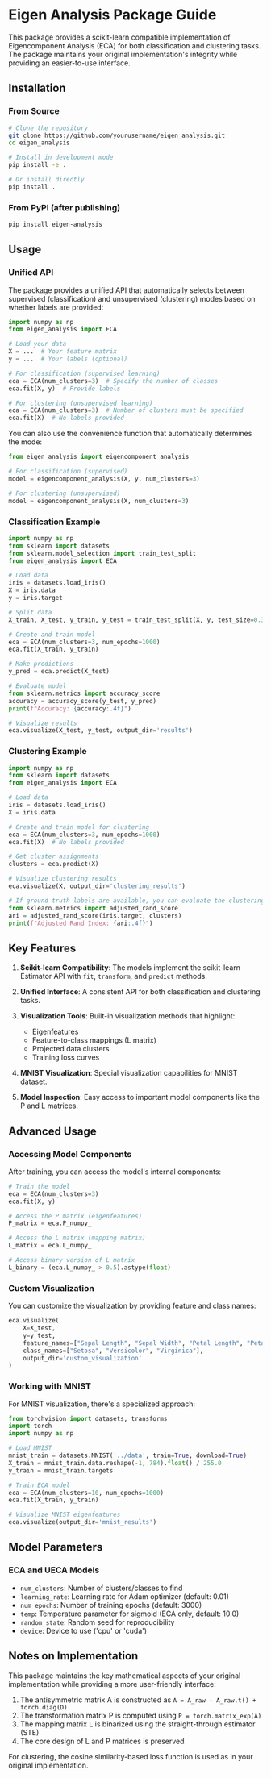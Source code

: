 # Eigen Analysis Package Guide

This package provides a scikit-learn compatible implementation of Eigencomponent Analysis (ECA) for both classification and clustering tasks. The package maintains your original implementation's integrity while providing an easier-to-use interface.

## Installation

### From Source

```bash
# Clone the repository
git clone https://github.com/yourusername/eigen_analysis.git
cd eigen_analysis

# Install in development mode
pip install -e .

# Or install directly
pip install .
```

### From PyPI (after publishing)

```bash
pip install eigen-analysis
```

## Usage

### Unified API

The package provides a unified API that automatically selects between supervised (classification) and unsupervised (clustering) modes based on whether labels are provided:

```python
import numpy as np
from eigen_analysis import ECA

# Load your data
X = ...  # Your feature matrix
y = ...  # Your labels (optional)

# For classification (supervised learning)
eca = ECA(num_clusters=3)  # Specify the number of classes
eca.fit(X, y)  # Provide labels

# For clustering (unsupervised learning)
eca = ECA(num_clusters=3)  # Number of clusters must be specified
eca.fit(X)  # No labels provided
```

You can also use the convenience function that automatically determines the mode:

```python
from eigen_analysis import eigencomponent_analysis

# For classification (supervised)
model = eigencomponent_analysis(X, y, num_clusters=3)

# For clustering (unsupervised)
model = eigencomponent_analysis(X, num_clusters=3)
```

### Classification Example

```python
import numpy as np
from sklearn import datasets
from sklearn.model_selection import train_test_split
from eigen_analysis import ECA

# Load data
iris = datasets.load_iris()
X = iris.data
y = iris.target

# Split data
X_train, X_test, y_train, y_test = train_test_split(X, y, test_size=0.3)

# Create and train model
eca = ECA(num_clusters=3, num_epochs=1000)
eca.fit(X_train, y_train)

# Make predictions
y_pred = eca.predict(X_test)

# Evaluate model
from sklearn.metrics import accuracy_score
accuracy = accuracy_score(y_test, y_pred)
print(f"Accuracy: {accuracy:.4f}")

# Visualize results
eca.visualize(X_test, y_test, output_dir='results')
```

### Clustering Example

```python
import numpy as np
from sklearn import datasets
from eigen_analysis import ECA

# Load data
iris = datasets.load_iris()
X = iris.data

# Create and train model for clustering
eca = ECA(num_clusters=3, num_epochs=1000)
eca.fit(X)  # No labels provided

# Get cluster assignments
clusters = eca.predict(X)

# Visualize clustering results
eca.visualize(X, output_dir='clustering_results')

# If ground truth labels are available, you can evaluate the clustering
from sklearn.metrics import adjusted_rand_score
ari = adjusted_rand_score(iris.target, clusters)
print(f"Adjusted Rand Index: {ari:.4f}")
```

## Key Features

1. **Scikit-learn Compatibility**: The models implement the scikit-learn Estimator API with `fit`, `transform`, and `predict` methods.

2. **Unified Interface**: A consistent API for both classification and clustering tasks.

3. **Visualization Tools**: Built-in visualization methods that highlight:
   - Eigenfeatures
   - Feature-to-class mappings (L matrix)
   - Projected data clusters
   - Training loss curves

4. **MNIST Visualization**: Special visualization capabilities for MNIST dataset.

5. **Model Inspection**: Easy access to important model components like the P and L matrices.

## Advanced Usage

### Accessing Model Components

After training, you can access the model's internal components:

```python
# Train the model
eca = ECA(num_clusters=3)
eca.fit(X, y)

# Access the P matrix (eigenfeatures)
P_matrix = eca.P_numpy_

# Access the L matrix (mapping matrix)
L_matrix = eca.L_numpy_

# Access binary version of L matrix
L_binary = (eca.L_numpy_ > 0.5).astype(float)
```

### Custom Visualization

You can customize the visualization by providing feature and class names:

```python
eca.visualize(
    X=X_test,
    y=y_test,
    feature_names=["Sepal Length", "Sepal Width", "Petal Length", "Petal Width"],
    class_names=["Setosa", "Versicolor", "Virginica"],
    output_dir='custom_visualization'
)
```

### Working with MNIST

For MNIST visualization, there's a specialized approach:

```python
from torchvision import datasets, transforms
import torch
import numpy as np

# Load MNIST
mnist_train = datasets.MNIST('../data', train=True, download=True)
X_train = mnist_train.data.reshape(-1, 784).float() / 255.0
y_train = mnist_train.targets

# Train ECA model
eca = ECA(num_clusters=10, num_epochs=1000)
eca.fit(X_train, y_train)

# Visualize MNIST eigenfeatures
eca.visualize(output_dir='mnist_results')
```

## Model Parameters

### ECA and UECA Models

- `num_clusters`: Number of clusters/classes to find
- `learning_rate`: Learning rate for Adam optimizer (default: 0.01)
- `num_epochs`: Number of training epochs (default: 3000)
- `temp`: Temperature parameter for sigmoid (ECA only, default: 10.0)
- `random_state`: Random seed for reproducibility
- `device`: Device to use ('cpu' or 'cuda')

## Notes on Implementation

This package maintains the key mathematical aspects of your original implementation while providing a more user-friendly interface:

1. The antisymmetric matrix A is constructed as `A = A_raw - A_raw.t() + torch.diag(D)`
2. The transformation matrix P is computed using `P = torch.matrix_exp(A)`
3. The mapping matrix L is binarized using the straight-through estimator (STE)
4. The core design of L and P matrices is preserved

For clustering, the cosine similarity-based loss function is used as in your original implementation.
